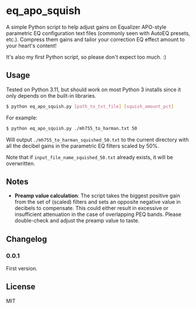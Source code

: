 # eq_apo_squish

A simple Python script to help adjust gains on Equalizer APO-style parametric EQ configuration text files (commonly seen with AutoEQ presets, etc.). Compress them gains and tailor your correction EQ effect amount to your heart's content!

It's also my first Python script, so please don't expect too much. :)

## Usage
Tested on Python 3.11, but should work on most Python 3 installs since it only depends on the built-in libraries.

```bash
$ python eq_apo_squish.py [path_to_txt_file] [squish_amount_pct]
```

For example:
```bash
$ python eq_apo_squish.py ./mh755_to_harman.txt 50
```
Will output `./mh755_to_harman_squished_50.txt` to the current directory with all the decibel gains in the parametric EQ filters scaled by 50%.

Note that if `input_file_name_squished_50.txt` already exists, it will be overwritten.

## Notes
- **Preamp value calculation**: The script takes the biggest positive gain from the set of (scaled) filters and sets an opposite negative value in decibels to compensate. This could either result in excessive or insufficient attenuation in the case of overlapping PEQ bands. Please double-check and adjust the preamp value to taste.

## Changelog

### 0.0.1
First version.

## License
MIT